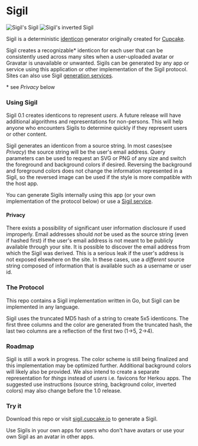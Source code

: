 # Sigil

![Sigil's Sigil](https://sigil.cupcake.io/Sigil)
![Sigil's inverted Sigil](https://sigil.cupcake.io/Sigil?inverted=1)

Sigil is a deterministic [identicon](https://en.wikipedia.org/wiki/Identicon) generator originally created for [Cupcake](https://cupcake.io).

Sigil creates a recognizable* identicon for each user that can be consistently used across many sites when a user-uploaded avatar or Gravatar is unavailable or unwanted. Sigils can be generated by any app or service using this application or other implementation of the Sigil protocol. Sites can also use Sigil [generation services](https://sigil.cupcake.io). 

\* see _Privacy_ below

### Using Sigil

Sigil 0.1 creates identicons to represent _users_. A future release will have additional algorithms and representations for non-persons. This will help anyone who encounters Sigils to determine quickly if they represent users or other content.

Sigil generates an identicon from a source string. In most cases(see _Privacy_) the source string will be the user's email address. Query parameters can be used to request an SVG or PNG of any size and switch the foreground and background colors if desired. Reversing the background and foreground colors does not change the information represented in a Sigil, so the reversed image can be used if the style is more compatible with the host app.

You can generate Sigils internally using this app (or your own implementation of the protocol below) or use a [Sigil service](https://sigil.cupcake.io).

#### Privacy 

There exists a possibility of significant user information disclosure if used improperly. Email addresses should *not* be used as the source string (even if hashed first) if the user's email address is not meant to be publicly available through your site. It is possible to discover the email address from which the Sigil was derived. This is a serious leak if the user's address is not exposed elsewhere on the site. In these cases, use a *different* source string composed of information that is available such as a username or user id. 

### The Protocol

This repo contains a Sigil implementation written in Go, but Sigil can be implemented in any language.

Sigil uses the truncated MD5 hash of a string to create 5x5 identicons. The first three columns and the color are generated from the truncated hash, the last two columns are a reflection of the first two (1->5, 2->4).

### Roadmap

Sigil is still a work in progress. The color scheme is still being finalized and this implementation may be optimized further. Additional background colors will likely also be provided. We also intend to create a separate representation for _things_ instead of _users_ i.e. favicons for Herkou apps. The suggested use instructions (source string, background color, inverted colors) may also change before the 1.0 release.

### Try it

Download this repo or visit [sigil.cupcake.io](https://sigil.cupcake.io) to generate a Sigil. 

Use Sigils in your own apps for users who don't have avatars or use your own Sigil as an avatar in other apps.